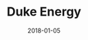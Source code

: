 ---
layout: site
title: "Duke Energy"
date: 2018-01-05
categories: [fortune-500]
version: 1.4.2
major: 1
minor: 4
patch: 2
slug: duke-energy
link: https://www.duke-energy.com/home
submitter: lpolepeddi
permalink: /sites/:slug
---